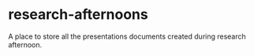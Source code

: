 # research-afternoons
A place to store all the presentations documents created during research afternoon.
